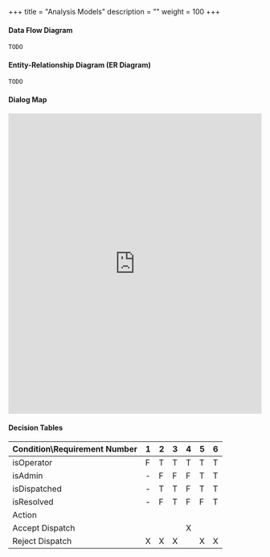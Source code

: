 +++
title = "Analysis Models"
description = ""
weight = 100
+++

#### Data Flow Diagram
`TODO`

#### Entity-Relationship Diagram (ER Diagram)
`TODO`

#### Dialog Map

<iframe frameborder="0" style="width:100%;height:597px;" src="https://www.draw.io/?lightbox=1&highlight=0000ff&edit=_blank&layers=1&nav=1&title=Dialog%20Map.html#Uhttps%3A%2F%2Fdrive.google.com%2Fuc%3Fid%3D1PPxpYY9XT-8TiFQFEEy5Drvb61QO1U6r%26export%3Ddownload"></iframe>

#### Decision Tables

|Condition\\Requirement Number| 1 | 2 | 3 | 4 | 5 | 6 | 
|-----------------|---|---|---|---|---|---| 
| isOperator      | F | T | T | T | T | T | 
| isAdmin         | - | F | F | F | T | T | 
| isDispatched    | - | T | T | F | T | T | 
| isResolved      | - | F | T | F | F | T | 
| Action          |   |   |   |   |   |   | 
| Accept Dispatch |   |   |   | X |   |   | 
| Reject Dispatch | X | X | X |   | X | X | 
